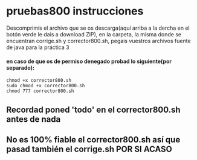 # pruebas800 instrucciones
Descomprimís el archivo que se os descarga(aquí arriba a la dercha en el botón verde le dais a download ZIP), en la carpeta, la misma donde se encuentran corrige.sh y corrector800.sh, pegais vuestros archivos fuente de java para la práctica 3
#### en caso de que os de permiso denegado probad lo siguiente(por separado):
    chmod +x corrector800.sh
    sudo chmod +x corrector800.sh
    chmod 777 corrector800.sh
## Recordad poned 'todo' en el corrector800.sh antes de nada
## No es 100% fiable el corrector800.sh así que pasad también el corrige.sh POR SI ACASO
